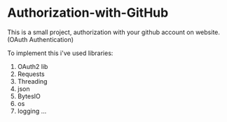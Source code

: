 # Authorization-with-GitHub
This is a small project, authorization with your github account on website. (OAuth Authentication)

To implement this i've used libraries:


1. OAuth2 lib 
2. Requests 
3. Threading 
4. json
5. BytesIO
6. os
7. logging
...
